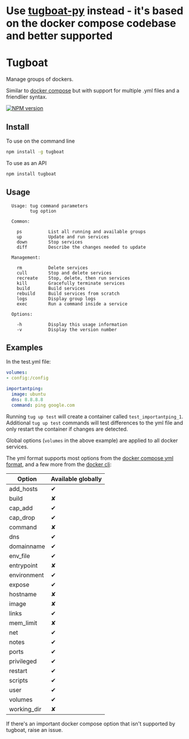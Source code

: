 # Use [tugboat-py](https://github.com/metocean/tugboat-py) instead - it's based on the docker compose codebase and better supported

# Tugboat

Manage groups of dockers.

Similar to [docker compose](https://docs.docker.com/compose/) but with support for multiple .yml files and a friendlier syntax.

[![NPM version](https://badge.fury.io/js/tugboat.svg)](http://badge.fury.io/js/tugboat)

## Install

To use on the command line

```sh
npm install -g tugboat
```

To use as an API

```sh
npm install tugboat
```


## Usage

```
  Usage: tug command parameters
         tug option

  Common:

    ps          List all running and available groups
    up          Update and run services
    down        Stop services
    diff        Describe the changes needed to update

  Management:

    rm          Delete services
    cull        Stop and delete services
    recreate    Stop, delete, then run services
    kill        Gracefully terminate services
    build       Build services
    rebuild     Build services from scratch
    logs        Display group logs
    exec        Run a command inside a service

  Options:

    -h          Display this usage information
    -v          Display the version number
```

## Examples

In the test.yml file:

```yml
volumes:
- config:/config

importantping:
  image: ubuntu
  dns: 8.8.8.8
  command: ping google.com
```

Running `tug up test` will create a container called `test_importantping_1`.  Additional `tug up test` commands will test differences to the yml file and only restart the container if changes are detected.

Global options (`volumes` in the above example) are applied to all docker services.

The yml format supports most options from the [docker compose yml format](https://docs.docker.com/compose/yml/), and a few more from the [docker cli](https://docs.docker.com/reference/run/):


Option | Available globally
------ | ------------------
add_hosts | ✔
build | ✘
cap_add | ✔
cap_drop | ✔
command | ✘
dns | ✔
domainname | ✔
env_file | ✔
entrypoint | ✘
environment | ✔
expose | ✔
hostname | ✘
image | ✘
links | ✔
mem_limit | ✘
net | ✔
notes | ✔
ports | ✔
privileged | ✔
restart | ✔
scripts | ✔
user | ✔
volumes | ✔
working_dir | ✘


If there's an important docker compose option that isn't supported by tugboat, raise an issue.
